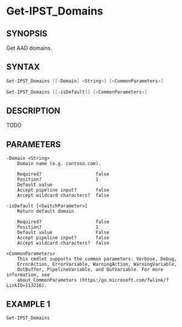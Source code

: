 ﻿# Get-IPST_Domains

## SYNOPSIS 
Get AAD domains.

## SYNTAX
```Powershell
Get-IPST_Domains [[-Domain] <String>] [<CommonParameters>]

Get-IPST_Domains [[-isDefault]] [<CommonParameters>]
```
## DESCRIPTION
TODO
## PARAMETERS

    -Domain <String>
        Domain name (e.g. contoso.com).
        
        Required?                    false
        Position?                    1
        Default value                
        Accept pipeline input?       false
        Accept wildcard characters?  false
        
    -isDefault [<SwitchParameter>]
        Return default domain
        
        Required?                    false
        Position?                    1
        Default value                False
        Accept pipeline input?       false
        Accept wildcard characters?  false
        
    <CommonParameters>
        This cmdlet supports the common parameters: Verbose, Debug,
        ErrorAction, ErrorVariable, WarningAction, WarningVariable,
        OutBuffer, PipelineVariable, and OutVariable. For more information, see 
        about_CommonParameters (https:/go.microsoft.com/fwlink/?LinkID=113216). 
    




## EXAMPLE 1
```Powershell
Get-IPST_Domains
```

